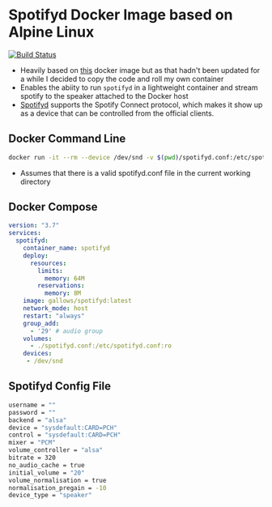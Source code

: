 # Spotifyd Docker Image based on Alpine Linux

[![Build Status](https://dev.azure.com/gallowst/docker/_apis/build/status/gallowst.spotifyd?branchName=main)](https://dev.azure.com/gallowst/docker/_build/latest?definitionId=29&branchName=main)

 - Heavily based on [this](https://hub.docker.com/r/rohmilkaese/spotifyd) docker image but as that hadn't been updated for a while I decided to copy the code and roll my own container
 - Enables the abiity to run `spotifyd` in a lightweight container and stream spotify to the speaker attached to the Docker host 
- [Spotifyd](https://github.com/Spotifyd/spotifyd) supports the Spotify Connect protocol, which makes it show up as a device that can be controlled from the official clients.

## Docker Command Line

~~~bash
docker run -it --rm --device /dev/snd -v $(pwd)/spotifyd.conf:/etc/spotifyd.conf gallows/spotifyd:latest
~~~

- Assumes that there is a valid spotifyd.conf file in the current working directory

## Docker Compose

~~~yaml
version: "3.7"
services:
  spotifyd:
    container_name: spotifyd
    deploy:
      resources:
        limits:
          memory: 64M
        reservations:
          memory: 8M
    image: gallows/spotifyd:latest
    network_mode: host
    restart: "always"
    group_add:
      - '29' # audio group
    volumes:
      - ./spotifyd.conf:/etc/spotifyd.conf:ro
    devices:
     - /dev/snd
~~~

## Spotifyd Config File

~~~bash
username = ""
password = ""
backend = "alsa"
device = "sysdefault:CARD=PCH"
control = "sysdefault:CARD=PCH"
mixer = "PCM"
volume_controller = "alsa"
bitrate = 320
no_audio_cache = true
initial_volume = "20"
volume_normalisation = true
normalisation_pregain = -10
device_type = "speaker"
~~~

